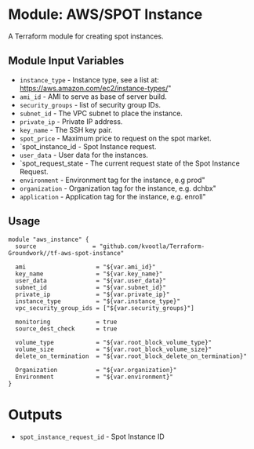 Module: AWS/SPOT Instance
=========================

A Terraform module for creating spot instances.


Module Input Variables
----------------------

- `instance_type`                     - Instance type, see a list at: https://aws.amazon.com/ec2/instance-types/"
- `ami_id`                            - AMI to serve as base of server build.
- `security_groups`                   - list of security group IDs.
- `subnet_id`                         - The VPC subnet to place the instance.
- `private_ip`                        - Private IP address.
- `key_name`                          - The SSH key pair.
- `spot_price`                        - Maximum price to request on the spot market.
- `spot_instance_id                   - Spot Instance request.
- `user_data`                         - User data for the instances.
- `spot_request_state                 - The current request state of the Spot Instance Request.
- `environment`                       - Environment tag for the instance, e.g prod"
- `organization`                      - Organization tag for the instance, e.g. dchbx"
- `application`                       - Application tag for the instance, e.g. enroll"

Usage
-----

```hcl
module "aws_instance" {
  source                = "github.com/kvootla/Terraform-Groundwork//tf-aws-spot-instance"
 
  ami                    = "${var.ami_id}"
  key_name               = "${var.key_name}"
  user_data              = "${var.user_data}"
  subnet_id              = "${var.subnet_id}"
  private_ip             = "${var.private_ip}"
  instance_type          = "${var.instance_type}"
  vpc_security_group_ids = ["${var.security_groups}"]

  monitoring         	 = true
  source_dest_check      = true

  volume_type            = "${var.root_block_volume_type}"
  volume_size            = "${var.root_block_volume_size}"
  delete_on_termination  = "${var.root_block_delete_on_termination}"

  Organization           = "${var.organization}"
  Environment            = "${var.environment}"
}
```

Outputs
=======

- `spot_instance_request_id` - Spot Instance ID
